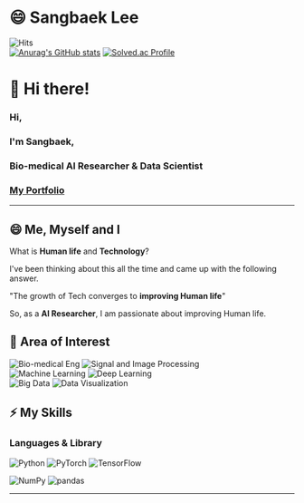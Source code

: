 # 😄 Sangbaek Lee
![Hits](https://hits.seeyoufarm.com/api/count/incr/badge.svg?url=https%3A%2F%2Fgithub.com%2Ftlsqktem483&count_bg=%23F5B31E&title_bg=%23555555&icon=iconify.svg&icon_color=%23E7E7E7&title=Hi+Visitors&edge_flat=false)<br>
[![Anurag's GitHub stats](https://github-readme-stats.vercel.app/api?username=tlsqktem483)](https://github.com/tlsqktem483/github-readme-stats)
[![Solved.ac Profile](http://mazassumnida.wtf/api/v2/generate_badge?boj=sb0479)](https://solved.ac/sb0479/)

# 👋 Hi there!
### Hi,  
### I'm Sangbaek,  
### Bio-medical AI Researcher & Data Scientist

### [My Portfolio](https://tlsqktem483.wixsite.com/sangbaek-portfolio)


---


## 😄 Me, Myself and I

What is **Human life** and **Technology**?  

I've been thinking about this all the time and came up with the following answer.  

"The growth of Tech converges to **improving Human life**"  

So, as a **AI Researcher**, I am passionate about improving Human life.


## 🤔 Area of Interest
![Bio-medical Eng](https://img.shields.io/badge/-Bio--medical%20Engineering-yellow)
![Signal and Image Processing](https://img.shields.io/badge/-Signal%20and%20Image%20Processing%20-green)<br>
![Machine Learning](https://img.shields.io/badge/-Machine%20Learning-blue)
![Deep Learning](https://img.shields.io/badge/-Deep%20Learning-orange)<br>
![Big Data](https://img.shields.io/badge/-Big%20Data-red)
![Data Visualization](https://img.shields.io/badge/-Data%20Visualization-lightgrey)


## ⚡ My Skills
### Languages & Library
<p>
  <img alt="Python" src ="https://img.shields.io/badge/Python-3776AB.svg?&style=for-the-badge&logo=Python&logoColor=white"/>
  <img alt="PyTorch" src ="https://img.shields.io/badge/PyTorch-EE4C2C.svg?&style=for-the-badge&logo=PyTorch&logoColor=white"/>
  <img alt="TensorFlow" src ="https://img.shields.io/badge/TensorFlow-FF6F00.svg?&style=for-the-badge&logo=TensorFlow&logoColor=white"/>
</p>
<p>
  <img alt="NumPy" src ="https://img.shields.io/badge/NumPy-013243.svg?&style=for-the-badge&logo=NumPy&logoColor=white"/>
  <img alt="pandas" src ="https://img.shields.io/badge/pandas-150458.svg?&style=for-the-badge&logo=pandas&logoColor=white"/>
</p>

---
